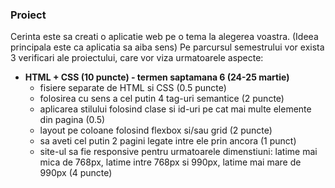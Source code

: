 ### Proiect
Cerinta este sa creati o aplicatie web pe o tema la alegerea voastra. (Ideea principala este ca aplicatia sa aiba sens)
Pe parcursul semestrului vor exista 3 verificari ale proiectului, care vor viza urmatoarele aspecte:
* **HTML + CSS (10 puncte) - termen saptamana 6 (24-25 martie)**
  * fisiere separate de HTML si CSS (0.5 puncte)
  * folosirea cu sens a cel putin 4 tag-uri semantice (2 puncte)
  * aplicarea stilului folosind clase si id-uri pe cat mai multe elemente din pagina (0.5)
  * layout pe coloane folosind flexbox si/sau grid (2 puncte)
  * sa aveti cel putin 2 pagini legate intre ele prin ancora (1 punct)
  * site-ul sa fie responsive pentru urmatoarele dimenstiuni: latime mai mica de 768px, latime intre 768px si 990px, latime mai mare de 990px (4 puncte)
